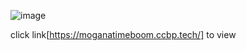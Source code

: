 ![image](https://github.com/Mogana004/js-mini-bytelessons/assets/92911280/90f84bb3-7c61-4be3-8b8e-8da091665290)

click   link[https://moganatimeboom.ccbp.tech/] to view

